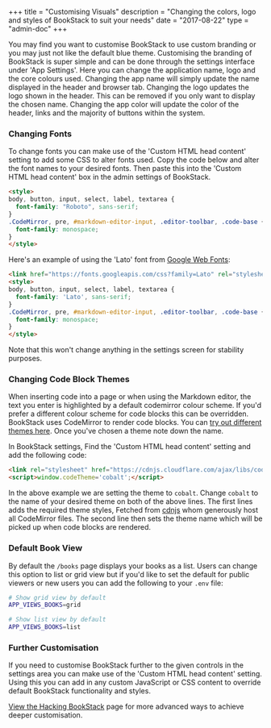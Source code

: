 +++
title = "Customising Visuals"
description = "Changing the colors, logo and styles of BookStack to suit your needs"
date = "2017-08-22"
type = "admin-doc"
+++

You may find you want to customise BookStack to use custom branding or you may just not like the default blue theme. Customising the branding of BookStack is super simple and can be done through the settings interface under 'App Settings'. Here you can change the application name, logo and the core colours used.
Changing the app name will simply update the name displayed in the header and browser tab.
Changing the logo updates the logo shown in the header. This can be removed if you only want to display the chosen name.
Changing the app color will update the color of the header, links and the majority of buttons within the system.

### Changing Fonts

To change fonts you can make use of the 'Custom HTML head content' setting to add some CSS to alter fonts used.
Copy the code below and alter the font names to your desired fonts. Then paste this into the 'Custom HTML head content' box
in the admin settings of BookStack.

```html
<style>
body, button, input, select, label, textarea {
  font-family: "Roboto", sans-serif;
}
.CodeMirror, pre, #markdown-editor-input, .editor-toolbar, .code-base {
  font-family: monospace;
}
</style>
```

Here's an example of using the 'Lato' font from [Google Web Fonts](https://fonts.google.com):

```html
<link href="https://fonts.googleapis.com/css?family=Lato" rel="stylesheet">
<style>
body, button, input, select, label, textarea {
  font-family: 'Lato', sans-serif;
}
.CodeMirror, pre, #markdown-editor-input, .editor-toolbar, .code-base {
  font-family: monospace;
}
</style>
```

Note that this won't change anything in the settings screen for stability purposes.

### Changing Code Block Themes

When inserting code into a page or when using the Markdown editor, the text you enter is highlighted by a default codemirror colour scheme.
If you'd prefer a different colour scheme for code blocks this can be overridden. BookStack uses CodeMirror to render code blocks. You can [try out different themes here](https://codemirror.net/demo/theme.html#base16-light). Once you've chosen a theme note down the name.

In BookStack settings, Find the 'Custom HTML head content' setting and add the following code:

```html
<link rel="stylesheet" href="https://cdnjs.cloudflare.com/ajax/libs/codemirror/5.29.0/theme/cobalt.min.css"/>
<script>window.codeTheme='cobalt';</script>
```

In the above example we are setting the theme to `cobalt`. Change `cobalt` to the name of your desired theme on both of the above lines.
The first lines adds the required theme styles, Fetched from [cdnjs](https://cdnjs.com/) whom generously host all CodeMirror files.
The second line then sets the theme name which will be picked up when code blocks are rendered.

### Default Book View

By default the `/books` page displays your books as a list. Users can change this option to list or grid view but if you'd like to set the default for public viewers or new users you can add the following to your `.env` file:

```bash
# Show grid view by default
APP_VIEWS_BOOKS=grid

# Show list view by default
APP_VIEWS_BOOKS=list
```

### Further Customisation

If you need to customise BookStack further to the given controls in the settings area you can make use of the 'Custom HTML head content' setting. Using this you can add in any custom JavaScript or CSS content to override default BookStack functionality and styles.

[View the Hacking BookStack](/docs/admin/hacking-bookstack/) page for more advanced ways to achieve deeper customisation.
